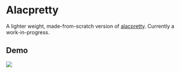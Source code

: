 # Alacpretty
A lighter weight, made-from-scratch version of <a href="https://github.com/solidiquis/alacpretty">alacpretty</a>. Currently a work-in-progress.

## Demo
<img src="https://github.com/solidiquis/solidiquis/blob/master/assets/alacpretty_v2.gif?raw=true">
